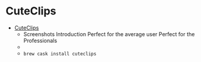 # CuteClips
- [CuteClips](https://cuteclips3.com/)
  -  Screenshots Introduction Perfect for the average user Perfect for the Professionals
  - 
  - `brew cask install cuteclips`
